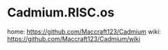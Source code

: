 # Cadmium.RISC.os
home: https://github.com/Maccraft123/Cadmium wiki: https://github.com/Maccraft123/Cadmium/wiki
